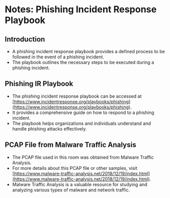 # Notes: Phishing Incident Response Playbook

## Introduction

- A phishing incident response playbook provides a defined process to be followed in the event of a phishing incident.
- The playbook outlines the necessary steps to be executed during a phishing incident.

## Phishing IR Playbook

- The phishing incident response playbook can be accessed at [https://www.incidentresponse.org/playbooks/phishing](https://www.incidentresponse.org/playbooks/phishing).
- It provides a comprehensive guide on how to respond to a phishing incident.
- The playbook helps organizations and individuals understand and handle phishing attacks effectively.

## PCAP File from Malware Traffic Analysis

- The PCAP file used in this room was obtained from Malware Traffic Analysis.
- For more details about this PCAP file or other samples, visit [https://www.malware-traffic-analysis.net/2018/12/19/index.html](https://www.malware-traffic-analysis.net/2018/12/19/index.html).
- Malware Traffic Analysis is a valuable resource for studying and analyzing various types of malware and network traffic.
